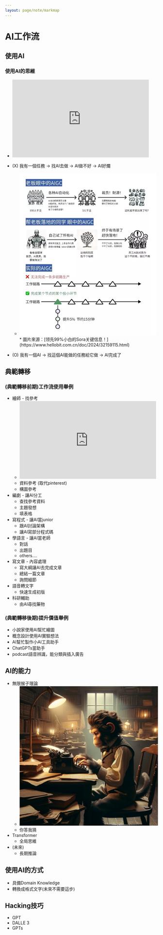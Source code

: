 ```yaml
---
layout: page/note/markmap
---
```


# AI工作流

## 使用AI

### 使用AI的思維
* <iframe width="450" height="255" src="https://www.youtube.com/embed/KoT08Kno10A" title="YouTube video player" frameborder="0" ></iframe>  

* (X) 我有一個任務 -> 找AI去做 -> AI做不好 -> AI好爛
  * <img src="./aigc.webp" width="450">
    * 圖片來源：[领先99%小白的Sora关键信息！](https://www.hellobit.com.cn/doc/2024/32159115.html)

* (O) 我有一個AI -> 找這個AI能做的任務給它做 -> AI完成了

## 典範轉移

### (典範轉移前期)工作流使用舉例
* 繪師 - 找參考
  * <iframe width="450" height="255" src="https://www.youtube.com/embed/xT8-N9xlOrI" title="YouTube video player" frameborder="0" ></iframe>  
  * 資料參考 (取代pinterest)
  * 構圖參考
* 編劇 - 讓AI分工
  * 查找參考資料
  * 主題發想
  * 填表格
* 寫程式 - 讓AI當junior
  * 跟AI討論架構
  * 讓AI寫部分程式碼
* 學語言 - 讓AI當老師
  * 對話
  * 出題目
  * others....
* 寫文章 - 內容處理
  * 寫大綱讓AI去完成文章
  * 總結一篇文章
  * 詢問細節
* 語音轉文字
  * 快速生成初版
* 科研輔助
  * 由AI尋找藥物  

### (典範轉移後期)提升價值舉例
* 小說家使用AI幫忙繪圖
* 概念設計使用AI實驗想法
* AI幫忙製作小AI工具助手
* ChatGPTs當助手
* podcast語音辨識，能分類與插入廣告

## AI的能力
* 無限猴子理論
  * <img src="./infinite_monkey.webp" width="500">
  * 你答我猜
* Transformer
  * 全局思維
* (未來)
  * 長期推論

## 使用AI的方式
* 具備Domain Knowledge
* 轉換成格式文字(未來不需要這步)

## Hacking技巧
* GPT
* DALLE 3
* GPTs

